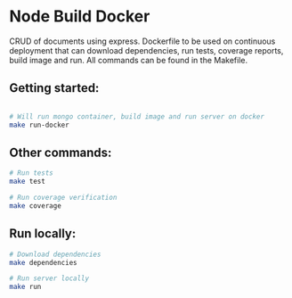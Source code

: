 # Node Build Docker

CRUD of documents using express. 
Dockerfile to be used on continuous deployment that can download dependencies, run tests, coverage reports, build image and run.
All commands can be found in the Makefile.

## Getting started:
```bash

# Will run mongo container, build image and run server on docker
make run-docker

```

## Other commands:
```bash
# Run tests
make test

# Run coverage verification
make coverage

```

## Run locally:
```bash
# Download dependencies
make dependencies

# Run server locally
make run
```